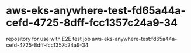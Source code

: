 # aws-eks-anywhere-test-fd65a44a-cefd-4725-8dff-fcc1357c24a9-34
repository for use with E2E test job aws-eks-anywhere-test:fd65a44a-cefd-4725-8dff-fcc1357c24a9-34
